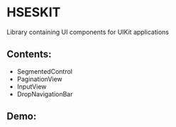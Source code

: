 # HSESKIT

Library containing UI components for UIKit applications

## Contents:
- SegmentedControl
- PaginationView
- InputView
- DropNavigationBar

## Demo: 
